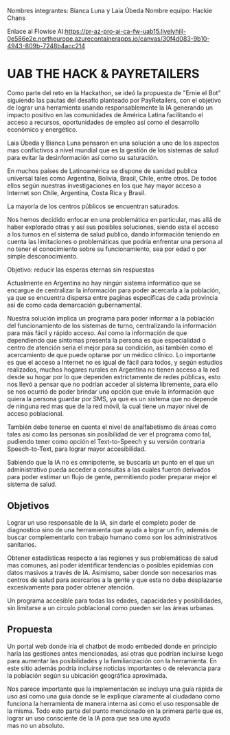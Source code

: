 Nombres integrantes: Bianca Luna y Laia Úbeda
Nombre equipo: Hackie Chans

Enlace al Flowise AI:https://pr-az-pro-ai-ca-fw-uab15.livelyhill-0e586e2e.northeurope.azurecontainerapps.io/canvas/30f4d083-9b10-4943-809b-7248b4acc214

# UAB THE HACK & PAYRETAILERS 

Como parte del reto en la Hackathon, se ideó la propuesta de "Ernie el Bot" siguiendo las pautas del desafío planteado por PayRetailers, con el objetivo de lograr una herramienta usando responsablemente la IA generando un impacto positivo en las comunidades de América Latina facilitando el acceso a recursos, oportunidades de empleo así como el desarrollo económico y energético.

Laia Úbeda y Bianca Luna pensaron en una solución a uno de los aspectos mas conflictivos a nivel mundial que es la gestión de los sistemas de salud para evitar la desinformación así como su saturación.

En muchos países de Latinoamérica se dispone de sanidad publica universal tales como Argentina, Bolivia, Brasil, Chile, entre otros. De todos ellos según nuestras investigaciones en los que hay mayor acceso a Internet son Chile, Argentina, Costa Rica y Brasil.

La mayoría de los centros públicos se encuentran saturados. 

Nos hemos decidido enfocar en una problemática en particular, mas allá de haber explorado otras y así sus posibles soluciones, siendo esta el acceso a los turnos en el sistema de salud publico, dando información teniendo en cuenta las limitaciones o problemáticas que podría enfrentar una persona al no tener el conocimiento sobre su funcionamiento, sea por edad o por simple desconocimiento.

Objetivo: reducir las esperas eternas sin respuestas

Actualmente en Argentina no hay ningún sistema informático que se encargue de centralizar la información para poder acercarla a la población, ya que se encuentra dispersa entre paginas específicas de cada provincia así de como cada demarcación gubernamental. 

Nuestra solución implica un programa para poder informar a la población del funcionamiento de los sistemas de turno, centralizando la información para más fácil y rápido acceso. Así como la información de que dependiendo que síntomas presenta la persona es que especialidad o centro de atención seria el mejor para su condición, así también como el acercamiento de que puede optarse por un médico clínico. Lo importante es que el acceso a Internet no es igual de fácil para todos, y según estudios realizados, muchos hogares rurales en Argentina no tienen acceso a la red desde su hogar por lo que dependen estrictamente de redes públicas, esto nos llevó a pensar que no podrían acceder al sistema libremente, para ello se nos ocurrió de poder brindar una opción que envíe la información que quiera la persona guardar por SMS, ya que es un sistema que no depende de ninguna red mas que de la red móvil, la cual tiene un mayor nivel de acceso poblacional. 

También debe tenerse en cuenta el nivel de analfabetismo de áreas como tales asi como las personas sin posibilidad de ver el programa como tal, pudiendo tener como opción el Text-to-Speech y su versión contraria Speech-to-Text, para lograr mayor accesibilidad.

Sabiendo que la IA no es omnipotente, se buscaría un punto en el que un administrativo pueda acceder a consultas a las cuales fueron derivados para poder estimar un flujo de gente, permitiendo poder preparar mejor el sistema de salud.



## Objetivos

Lograr un uso responsable de la IA, sin darle el completo poder de diagnostico sino de una herramienta que ayuda a lograr un fin, además de buscar complementarlo con trabajo humano como son los administrativos sanitarios.

Obtener estadísticas respecto a las regiones y sus problemáticas de salud mas comunes, así poder identificar tendencias o posibles epidemias con datos masivos a través de IA. Asimismo, saber donde son necesarios mas centros de salud para acercarlos a la gente y que esta no deba desplazarse excesivamente para poder obtener atención.

Un programa accesible para todas las edades, capacidades y posibilidades, sin limitarse a un circulo poblacional como pueden ser las áreas urbanas. 


## Propuesta

Un portal web donde iría el chatbot de modo embeded donde en principio haría las gestiones antes mencionadas, así otras que podrían incluirse luego para aumentar las posibilidades y la familiarización con la herramienta. En este sitio además podría incluirse noticias importantes o de relevancia para la población según su ubicación geográfica aproximada.

Nos parece importante que la implementación se incluya una guía rápida de uso así como una guía donde se le explique claramente al ciudadano como funciona la herramienta de manera interna así como el uso responsable de la misma. Todo esto parte del punto mencionado en la primera parte que es, lograr un uso consciente de la IA para que sea una ayuda mas no un absoluto.
